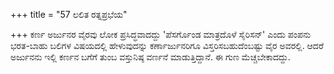 +++
title = "57 ಲಲಿತ ರತ್ನಪ್ರಭೆಯ"

+++
ಕರ್ಣ ಅರ್ಜುನರ ವೈರವು ಲೋಕ ಪ್ರಸಿದ್ಧವಾದದ್ದು 'ಪೆಸರ್ಗೊಂಡ ಮಾತ್ರದೊಳೆ ಸೈರಿಸನ್' ಎಂದು ಪಂಪನು ಭರತ-ಬಾಹು ಬಲಿಗಳ ವಿಷಯದಲ್ಲಿ ಹೇಳುವುದನ್ನು ಕರ್ಣಾರ್ಜುನರಿಗೂ ವಿಸ್ತರಿಸಬಹುದೆಂಬಷ್ಟು ವೈರ ಅವರಲ್ಲಿ. ಆದರೆ ಅರ್ಜುನನು ಇಲ್ಲಿ ಕರ್ಣನ ಬಗೆಗೆ ತುಂಬ ವಸ್ತುನಿಷ್ಠ ವರ್ಣನೆ ಮಾಡುತ್ತಿದ್ದಾನೆ. ಈ ಗುಣ ಮೆಚ್ಚಬೇಕಾದದ್ದು.